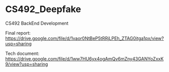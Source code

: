# CS492_Deepfake
CS492 BackEnd Development

Final report: 
https://drive.google.com/file/d/1vaor0NtBeP5tRRjLPEh_ZTAG0itga1px/view?usp=sharing

Tech document: 
https://drive.google.com/file/d/1ww7HU6yx4ogAmQv6mZny43GANYoZxxK9/view?usp=sharing
